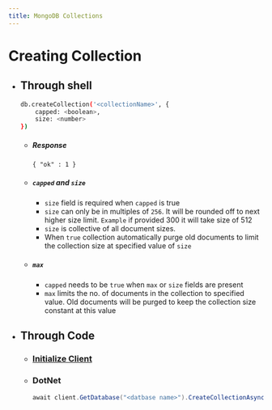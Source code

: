 ```yaml
---
title: MongoDB Collections
---
```


# Creating Collection
- ## Through shell
	```bash
    db.createCollection('<collectionName>', { 
        capped: <boolean>,
        size: <number>
    })
	```
    - ##### Response
      ```text
      { "ok" : 1 }
      ```
	- ##### `capped` and `size`
		- `size` field is required when `capped` is true
		- `size` can only be in multiples of `256`. It will be rounded off to next higher size limit. `Example` if provided 300 it will take size of 512
		- `size` is collective of all document sizes.
		- When `true` collection automatically purge old documents to limit the collection size at specified value of `size`
	- ##### `max`
		- `capped` needs to be `true` when `max` or `size` fields are present
		- `max` limits the no. of documents in the collection to specified value. Old documents will be purged to keep the collection size constant at this value

- ## Through Code
    - ### [Initialize Client](index)
	- ### DotNet
		```csharp
	    await client.GetDatabase("<datbase name>").CreateCollectionAsync("<collection name>");
		```
  
		
